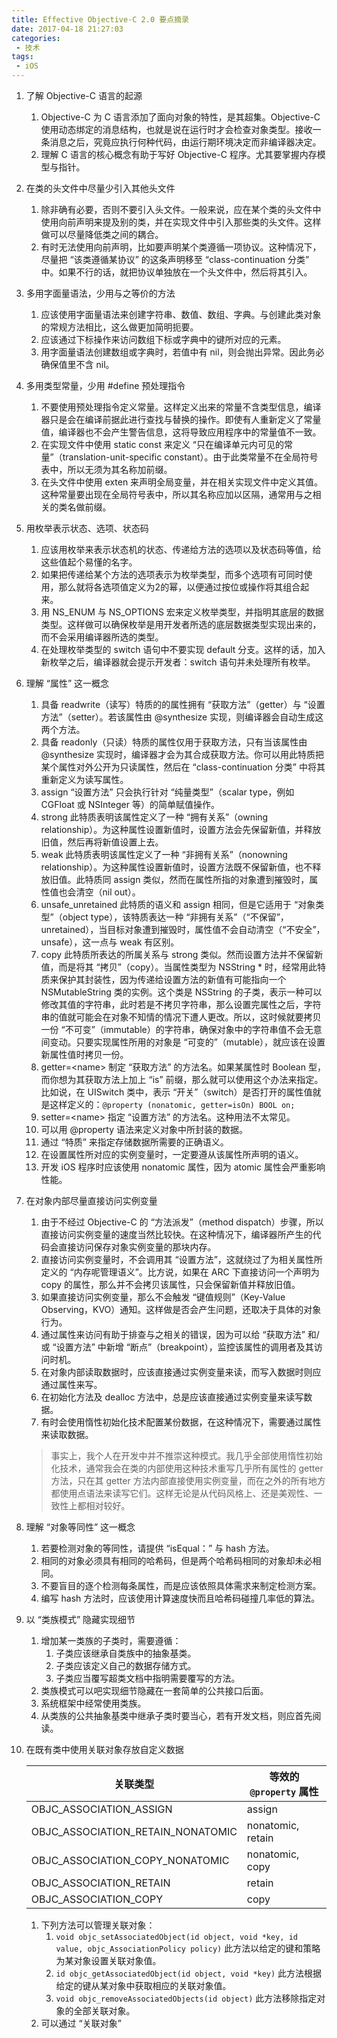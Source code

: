 ```yaml
---
title: Effective Objective-C 2.0 要点摘录
date: 2017-04-18 21:27:03
categories:
 - 技术
tags:
 - iOS
---
```


1. 了解 Objective-C 语言的起源
   1. Objective-C 为 C 语言添加了面向对象的特性，是其超集。Objective-C 使用动态绑定的消息结构，也就是说在运行时才会检查对象类型。接收一条消息之后，究竟应执行何种代码，由运行期环境决定而非编译器决定。
   2. 理解 C 语言的核心概念有助于写好 Objective-C 程序。尤其要掌握内存模型与指针。
2. 在类的头文件中尽量少引入其他头文件
   1. 除非确有必要，否则不要引入头文件。一般来说，应在某个类的头文件中使用向前声明来提及别的类，并在实现文件中引入那些类的头文件。这样做可以尽量降低类之间的耦合。
   2. 有时无法使用向前声明，比如要声明某个类遵循一项协议。这种情况下，尽量把 “该类遵循某协议” 的这条声明移至 “class-continuation 分类” 中。如果不行的话，就把协议单独放在一个头文件中，然后将其引入。
3. 多用字面量语法，少用与之等价的方法
   1. 应该使用字面量语法来创建字符串、数值、数组、字典。与创建此类对象的常规方法相比，这么做更加简明扼要。
   2. 应该通过下标操作来访问数组下标或字典中的键所对应的元素。
   3. 用字面量语法创建数组或字典时，若值中有 nil，则会抛出异常。因此务必确保值里不含 nil。
4. 多用类型常量，少用 #define 预处理指令
   1. 不要使用预处理指令定义常量。这样定义出来的常量不含类型信息，编译器只是会在编译前据此进行查找与替换的操作。即使有人重新定义了常量值，编译器也不会产生警告信息，这将导致应用程序中的常量值不一致。
   2. 在实现文件中使用 static const 来定义 “只在编译单元内可见的常量”（translation-unit-specific constant）。由于此类常量不在全局符号表中，所以无须为其名称加前缀。
   3. 在头文件中使用 exten 来声明全局变量，并在相关实现文件中定义其值。这种常量要出现在全局符号表中，所以其名称应加以区隔，通常用与之相关的类名做前缀。
5. 用枚举表示状态、选项、状态码
   1. 应该用枚举来表示状态机的状态、传递给方法的选项以及状态码等值，给这些值起个易懂的名字。
   2. 如果把传递给某个方法的选项表示为枚举类型，而多个选项有可同时使用，那么就将各选项值定义为2的幂，以便通过按位或操作将其组合起来。
   3. 用 NS_ENUM 与 NS_OPTIONS 宏来定义枚举类型，并指明其底层的数据类型。这样做可以确保枚举是用开发者所选的底层数据类型实现出来的，而不会采用编译器所选的类型。
   4. 在处理枚举类型的 switch 语句中不要实现 default 分支。这样的话，加入新枚举之后，编译器就会提示开发者：switch 语句并未处理所有枚举。
6. 理解 “属性” 这一概念
   1. 具备 readwrite（读写）特质的的属性拥有 “获取方法”（getter）与 “设置方法”（setter）。若该属性由 @synthesize 实现，则编译器会自动生成这两个方法。
   2. 具备 readonly（只读）特质的属性仅用于获取方法，只有当该属性由 @synthesize 实现时，编译器才会为其合成获取方法。你可以用此特质把某个属性对外公开为只读属性，然后在 “class-continuation 分类” 中将其重新定义为读写属性。
   3. assign  “设置方法” 只会执行针对 “纯量类型”（scalar type，例如 CGFloat 或 NSInteger 等）的简单赋值操作。
   4. strong 此特质表明该属性定义了一种 “拥有关系”（owning relationship）。为这种属性设置新值时，设置方法会先保留新值，并释放旧值，然后再将新值设置上去。
   5. weak 此特质表明该属性定义了一种 “非拥有关系”（nonowning relationship）。为这种属性设置新值时，设置方法既不保留新值，也不释放旧值。此特质同 assign 类似，然而在属性所指的对象遭到摧毁时，属性值也会清空（nil out）。
   6. unsafe_unretained 此特质的语义和 assign 相同，但是它适用于 “对象类型”（object type），该特质表达一种 “非拥有关系”（“不保留”，unretained），当目标对象遭到摧毁时，属性值不会自动清空（“不安全”，unsafe），这一点与 weak 有区别。
   7. copy 此特质所表达的所属关系与 strong 类似。然而设置方法并不保留新值，而是将其 “拷贝”（copy）。当属性类型为 NSString * 时，经常用此特质来保护其封装性，因为传递给设置方法的新值有可能指向一个 NSMutableString 类的实例。这个类是 NSString 的子类，表示一种可以修改其值的字符串，此时若是不拷贝字符串，那么设置完属性之后，字符串的值就可能会在对象不知情的情况下遭人更改。所以，这时候就要拷贝一份 “不可变”（immutable）的字符串，确保对象中的字符串值不会无意间变动。只要实现属性所用的对象是 “可变的”（mutable），就应该在设置新属性值时拷贝一份。
   8. getter=<name\> 制定 “获取方法” 的方法名。如果某属性时 Boolean 型，而你想为其获取方法上加上 “is” 前缀，那么就可以使用这个办法来指定。比如说，在 UISwitch 类中，表示 “开关”（switch）是否打开的属性值就是这样定义的：`@property (nonatomic, getter=isOn) BOOL on;`
   9. setter=<name\> 指定 “设置方法” 的方法名。这种用法不太常见。
   10. 可以用 @property 语法来定义对象中所封装的数据。
   11. 通过 “特质” 来指定存储数据所需要的正确语义。
   12. 在设置属性所对应的实例变量时，一定要遵从该属性所声明的语义。
   13. 开发 iOS 程序时应该使用 nonatomic 属性，因为 atomic 属性会严重影响性能。
7. 在对象内部尽量直接访问实例变量
   1. 由于不经过 Objective-C 的 “方法派发”（method dispatch）步骤，所以直接访问实例变量的速度当然比较快。在这种情况下，编译器所产生的代码会直接访问保存对象实例变量的那块内存。
   2. 直接访问实例变量时，不会调用其 “设置方法”，这就绕过了为相关属性所定义的 “内存呢管理语义”。比方说，如果在 ARC 下直接访问一个声明为 copy 的属性，那么并不会拷贝该属性，只会保留新值并释放旧值。
   3. 如果直接访问实例变量，那么不会触发 “键值规则”（Key-Value Observing，KVO）通知。这样做是否会产生问题，还取决于具体的对象行为。
   4. 通过属性来访问有助于排查与之相关的错误，因为可以给 “获取方法” 和/或 “设置方法” 中新增 “断点”（breakpoint），监控该属性的调用者及其访问时机。
   5. 在对象内部读取数据时，应该直接通过实例变量来读，而写入数据时则应通过属性来写。
   6. 在初始化方法及 dealloc 方法中，总是应该直接通过实例变量来读写数据。
   7. 有时会使用惰性初始化技术配置某份数据，在这种情况下，需要通过属性来读取数据。
   > 事实上，我个人在开发中并不推崇这种模式。我几乎全部使用惰性初始化技术，通常我会在类的内部使用这种技术重写几乎所有属性的 getter 方法，只在其 getter 方法内部直接使用实例变量，而在之外的所有地方都使用点语法来读写它们。这样无论是从代码风格上、还是美观性、一致性上都相对较好。
8. 理解 “对象等同性” 这一概念
   1. 若要检测对象的等同性，请提供 “isEqual：” 与 hash 方法。
   2. 相同的对象必须具有相同的哈希码，但是两个哈希码相同的对象却未必相同。
   3. 不要盲目的逐个检测每条属性，而是应该依照具体需求来制定检测方案。
   4. 编写 hash 方法时，应该使用计算速度快而且哈希码碰撞几率低的算法。
9. 以 “类族模式” 隐藏实现细节
   1. 增加某一类族的子类时，需要遵循：
      1. 子类应该继承自类族中的抽象基类。
      2. 子类应该定义自己的数据存储方式。
      3. 子类应当覆写超类文档中指明需要覆写的方法。
   2. 类族模式可以吧实现细节隐藏在一套简单的公共接口后面。
   3. 系统框架中经常使用类族。
   4. 从类族的公共抽象基类中继承子类时要当心，若有开发文档，则应首先阅读。
10. 在既有类中使用关联对象存放自定义数据

    | 关联类型 | 等效的 `@property` 属性 |
    | ---- | ---- |
    | OBJC_ASSOCIATION_ASSIGN | assign |
    | OBJC_ASSOCIATION_RETAIN_NONATOMIC | nonatomic, retain |
    | OBJC_ASSOCIATION_COPY_NONATOMIC | nonatomic, copy |
    | OBJC_ASSOCIATION_RETAIN | retain |
    | OBJC_ASSOCIATION_COPY | copy |

    1. 下列方法可以管理关联对象：
        1. `void objc_setAssociatedObject(id object, void *key, id value, objc_AssociationPolicy policy)` 此方法以给定的键和策略为某对象设置关联对象值。
        2. `id objc_getAssociatedObject(id object, void *key)` 此方法根据给定的键从某对象中获取相应的关联对象值。
        3. `void objc_removeAssociatedObjects(id object)` 此方法移除指定对象的全部关联对象。
    2. 可以通过 “关联对象”